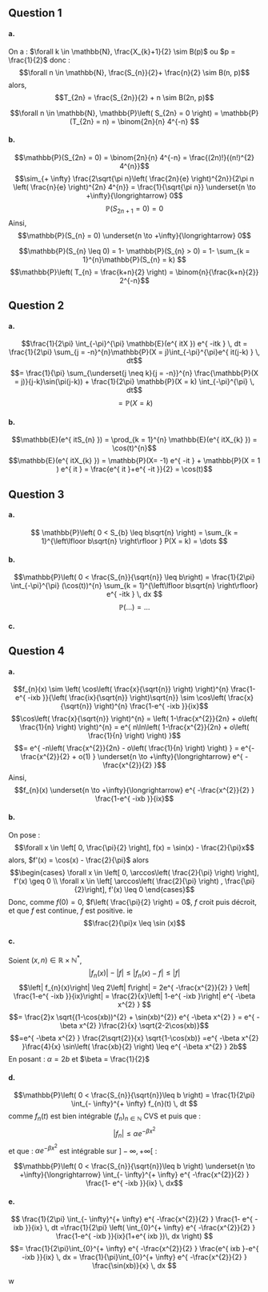 ## Question 1
#### a.
On a : $\forall k \in \mathbb{N}, \frac{X_{k}+1}{2} \sim B(p)$ ou $p = \frac{1}{2}$ donc :
$$\forall n \in \mathbb{N}, \frac{S_{n}}{2}+ \frac{n}{2} \sim B(n, p)$$
alors, 
$$T_{2n} = \frac{S_{2n}}{2} + n \sim B(2n, p)$$

$$\forall n \in \mathbb{N}, \mathbb{P}\left( S_{2n} = 0 \right) = \mathbb{P}(T_{2n} = n) = \binom{2n}{n} 4^{-n} $$

#### b.
$$\mathbb{P}(S_{2n} = 0) = \binom{2n}{n} 4^{-n} = \frac{(2n)!}{(n!)^{2} 4^{n}}$$
$$\sim_{+ \infty} \frac{2\sqrt{\pi n}\left( \frac{2n}{e} \right)^{2n}}{2\pi n \left( \frac{n}{e} \right)^{2n} 4^{n}} = \frac{1}{\sqrt{\pi n}} \underset{n \to +\infty}{\longrightarrow} 0$$
$$\mathbb{P}(S_{2n+1} = 0) = 0$$
Ainsi, 
$$\mathbb{P}(S_{n} = 0) \underset{n \to +\infty}{\longrightarrow} 0$$

$$\mathbb{P}(S_{n} \leq 0) = 1- \mathbb{P}(S_{n} > 0) = 1- \sum_{k = 1}^{n}\mathbb{P}(S_{n} = k)  $$
$$\mathbb{P}\left( T_{n} = \frac{k+n}{2} \right) = \binom{n}{\frac{k+n}{2}} 2^{-n}$$

## Question 2
#### a.
$$\frac{1}{2\pi} \int_{-\pi}^{\pi} \mathbb{E}(e^{ itX }) e^{ -itk } \, dt = \frac{1}{2\pi}  \sum_{j = -n}^{n}\mathbb{P}(X = j)\int_{-\pi}^{\pi}e^{ it(j-k) } \, dt$$
$$= \frac{1}{\pi} \sum_{\underset{j \neq k}{j = -n}}^{n} \frac{\mathbb{P}(X = j)}{j-k}\sin(\pi(j-k)) + \frac{1}{2\pi} \mathbb{P}(X = k) \int_{-\pi}^{\pi}  \, dt$$
$$= \mathbb{P}(X = k)$$

#### b.
$$\mathbb{E}(e^{ itS_{n} }) = \prod_{k = 1}^{n} \mathbb{E}(e^{ itX_{k} }) = \cos(t)^{n}$$
$$\mathbb{E}(e^{ itX_{k} }) = \mathbb{P}(X= -1) e^{ -it } + \mathbb{P}(X = 1 ) e^{ it } = \frac{e^{ it }+e^{ -it }}{2} = \cos(t)$$

## Question 3
#### a.
$$ \mathbb{P}\left( 0 < S_{b} \leq b\sqrt{n} \right) = \sum_{k = 1}^{\left\lfloor b\sqrt{n}
\right\rfloor } P(X = k) = \dots
$$

#### b.
$$\mathbb{P}\left( 0 < \frac{S_{n}}{\sqrt{n}} \leq b\right) = \frac{1}{2\pi} \int_{-\pi}^{\pi} (\cos(t))^{n} \sum_{k = 1}^{\left\lfloor b\sqrt{n} \right\rfloor} e^{ -itk } \, dx $$
$$\mathbb{P}(\dots) = \dots$$

#### c.

## Question 4
#### a.
$$f_{n}(x) \sim \left( \cos\left( \frac{x}{\sqrt{n}} \right) \right)^{n} \frac{1-e^{ -ixb }}{\left( \frac{ix}{\sqrt{n}} \right)\sqrt{n}} \sim \cos\left( \frac{x}{\sqrt{n}} \right)^{n} \frac{1-e^{ -ixb }}{ix}$$
$$\cos\left( \frac{x}{\sqrt{n}} \right)^{n} = \left( 1-\frac{x^{2}}{2n} + o\left( \frac{1}{n} \right) \right)^{n} = e^{ n\ln\left( 1-\frac{x^{2}}{2n} + o\left( \frac{1}{n} \right) \right) }$$
$$= e^{ -n\left( \frac{x^{2}}{2n} - o\left( \frac{1}{n} \right) \right)  } = e^{-\frac{x^{2}}{2} + o(1) } \underset{n \to +\infty}{\longrightarrow} e^{ -\frac{x^{2}}{2} }$$
Ainsi, 
$$f_{n}(x) \underset{n \to +\infty}{\longrightarrow}  e^{ -\frac{x^{2}}{2} } \frac{1-e^{ -ixb }}{ix}$$



#### b.
On pose : 
$$\forall x \in \left[ 0, \frac{\pi}{2} \right], f(x) = \sin(x) - \frac{2}{\pi}x$$
alors, $f'(x) = \cos(x) - \frac{2}{\pi}$ alors 
$$\begin{cases}
\forall x \in \left[ 0, \arccos\left( \frac{2}{\pi} \right) \right], f'(x) \geq 0 \\
\forall x \in \left[ \arccos\left( \frac{2}{\pi} \right) , \frac{\pi}{2}\right], f'(x) \leq 0
\end{cases}$$
Donc, comme $f(0)=0$, $f\left( \frac{\pi}{2} \right) = 0$, $f$ croit puis décroit, et que $f$ est continue, $f$ est positive. ie 
$$\frac{2}{\pi}x \leq \sin (x)$$

#### c.
Soient $(x, n) \in \mathbb{R} \times \mathbb{N}^{*}$, 
$$\left| f_{n}(x) \right| - \left| f\right| \leq \left| f_{n}(x)-f\right| \leq \left| f\right| $$
$$\left| f_{n}(x)\right| \leq 2\left| f\right| = 2e^{ -\frac{x^{2}}{2} } \left| \frac{1-e^{ -ixb }}{ix}\right|  = \frac{2}{x}\left| 1-e^{ -ixb }\right| e^{ -\beta x^{2} } $$
$$= \frac{2}x \sqrt{(1-\cos(xb))^{2} + \sin(xb)^{2}} e^{ -\beta x^{2} } = e^{ -\beta x^{2} }\frac{2}{x} \sqrt{2-2\cos(xb)}$$
$$=e^{ -\beta x^{2} } \frac{2\sqrt{2}}{x} \sqrt{1-\cos(xb)} =e^{ -\beta x^{2} }\frac{4}{x} \sin\left( \frac{xb}{2} \right) \leq e^{ -\beta x^{2} } 2b$$
En posant : $\alpha = 2b$ et $\beta = \frac{1}{2}$ 

#### d.
$$\mathbb{P}\left( 0 < \frac{S_{n}}{\sqrt{n}}\leq b \right) = \frac{1}{2\pi} \int_{- \infty}^{+ \infty} f_{n}(t) \, dt $$
comme $f_{n}(t)$ est bien intégrable $(f_{n})_{n \in \mathbb{N}}$ CVS et puis que : 
$$\left| f_{n}\right| \leq \alpha e^{ -\beta x^{2} } $$
et que : $\alpha e^{ -\beta x^{2} }$ est intégrable sur $] - \infty, + \infty[$ : 

$$\mathbb{P}\left( 0 < \frac{S_{n}}{\sqrt{n}}\leq b \right) \underset{n \to +\infty}{\longrightarrow}  \int_{- \infty}^{+ \infty} e^{ -\frac{x^{2}}{2} } \frac{1- e^{ -ixb }}{ix} \, dx$$

#### e.
$$ \frac{1}{2\pi} \int_{- \infty}^{+ \infty} e^{ -\frac{x^{2}}{2} } \frac{1- e^{ -ixb }}{ix} \, dt =\frac{1}{2\pi} \left( \int_{0}^{+ \infty} e^{ -\frac{x^{2}}{2} } \frac{1-e^{ -ixb }}{ix}(1+e^{ ixb })\, dx \right) $$
$$= \frac{1}{2\pi}\int_{0}^{+ \infty} e^{ -\frac{x^{2}}{2} } \frac{e^{ ixb }-e^{ -ixb }}{ix} \, dx = \frac{1}{\pi}\int_{0}^{+ \infty} e^{ -\frac{x^{2}}{2} } \frac{\sin(xb)}{x} \, dx $$


w
